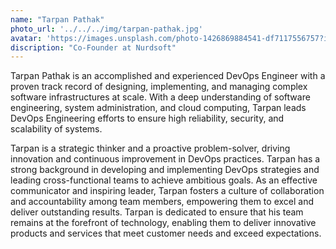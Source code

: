 ```yaml
---
name: "Tarpan Pathak"
photo_url: '../../../img/tarpan-pathak.jpg'
avatar: 'https://images.unsplash.com/photo-1426869884541-df7117556757?ixlib=rb-0.3.5&ixid=eyJhcHBfaWQiOjEyMDd9&s=6f3f4a6f359875679161702e81f2337a&auto=format&fit=crop&w=160&q=80'
discription: "Co-Founder at Nurdsoft"
---
```


Tarpan Pathak is an accomplished and experienced DevOps Engineer with a proven track record of designing, implementing, and managing complex software infrastructures at scale. With a deep understanding of software engineering, system administration, and cloud computing, Tarpan leads DevOps Engineering efforts to ensure high reliability, security, and scalability of systems.

Tarpan is a strategic thinker and a proactive problem-solver, driving innovation and continuous improvement in DevOps practices. Tarpan has a strong background in developing and implementing DevOps strategies and leading cross-functional teams to achieve ambitious goals. As an effective communicator and inspiring leader, Tarpan fosters a culture of collaboration and accountability among team members, empowering them to excel and deliver outstanding results. Tarpan is dedicated to ensure that his team remains at the forefront of technology, enabling them to deliver innovative products and services that meet customer needs and exceed expectations.
